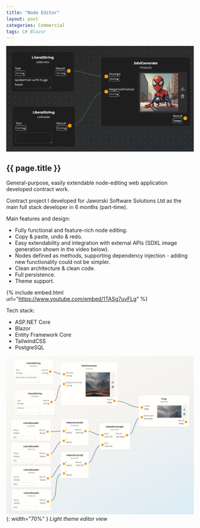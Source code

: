 ```yaml
---
title: "Node Editor"
layout: post
categories: Commercial
tags: C# Blazor
---
```


![Node Editor Thumbnail](/assets/img/node-editor/NodeEditor.png)

<h2>{{ page.title }}</h2>

General-purpose, easily extendable node-editing web application developed contract work.


Contract project I developed for Jaworski Software Solutions Ltd as the main full stack developer in 6 months
(part-time).

Main features and design:
- Fully functional and feature-rich node editing.
- Copy & paste, undo & redo.
- Easy extendability and integration with external APIs (SDXL image generation shown in the video below).
- Nodes defined as methods, supporting dependency injection - adding new functionality could not be simpler.
- Clean architecture & clean code.
- Full persistence.
- Theme support.

{% include embed.html url="https://www.youtube.com/embed/1TASg7uvFLg" %}

Tech stack:
- ASP.NET Core
- Blazor
- Entity Framework Core
- TailwindCSS
- PostgreSQL

![Node Editor Thumbnail](/assets/img/node-editor/light-theme.png){: width="70%" }
*Light theme editor view*